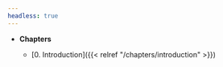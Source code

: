 ```yaml
---
headless: true
---
```


- **Chapters**

  - [0. Introduction]({{< relref "/chapters/introduction" >}})
